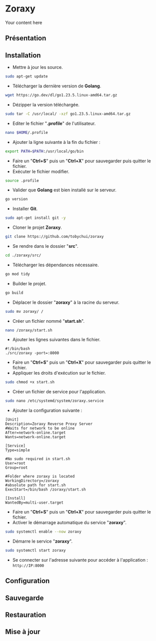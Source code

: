 # Zoraxy
Your content here

## Présentation

## Installation
- Mettre à jour les source.
```bash
sudo apt-get update
```
- Télécharger la dernière version de **Golang**.
```bash
wget https://go.dev/dl/go1.23.5.linux-amd64.tar.gz
```
- Dézipper la version téléchargée.
```bash
sudo tar -C /usr/local/ -xzf go1.23.5.linux-amd64.tar.gz
```
- Editer le fichier "**.profile**" de l'utilisateur.
```bash
nano $HOME/.profile
```
- Ajouter la ligne suivante à la fin du fichier :
```bash
export PATH=$PATH:/usr/local/go/bin
```
- Faire un "**Ctrl+S**" puis un "**Ctrl+X**" pour sauvegarder puis quitter le fichier.
- Exécuter le fichier modifier.
```bash
source .profile
```
- Valider que **Golang** est bien installé sur le serveur.
```bash
go version
```
- Installer **Git**.
```bash
sudo apt-get install git -y
```
- Cloner le projet **Zoraxy**.
```bash
git clone https://github.com/tobychui/zoraxy
```
- Se rendre dans le dossier "**src**".
```bash
cd ./zoraxy/src/
```
- Télécharger les dépendances nécessaire.
```bash
go mod tidy
```
- Builder le projet.
```bash
go build
```
- Déplacer le dossier "**zoraxy**" à la racine du serveur.
```bash
sudo mv zoraxy/ /
```
- Créer un fichier nommé "**start.sh**".
```bash
nano /zoraxy/start.sh
```
- Ajouter les lignes suivantes dans le fichier.
```shell
#!/bin/bash
./src/zoraxy -port=:8000
```
- Faire un "**Ctrl+S**" puis un "**Ctrl+X**" pour sauvegarder puis quitter le fichier.
- Appliquer les droits d'exécution sur le fichier.
```bash
sudo chmod +x start.sh
```
- Créer un fichier de service pour l'application.
```bash
sudo nano /etc/systemd/system/zoraxy.service
```
- Ajouter la configuration suivante :
```service
[Unit]
Description=Zoraxy Reverse Proxy Server
#Waits for network to be online
After=network-online.target
Wants=network-online.target

[Service]
Type=simple

#No sudo required in start.sh
User=root   
Group=root

#Folder where zoraxy is located
WorkingDirectory=/zoraxy    
#absolute path for start.sh
ExecStart=/bin/bash /zoraxy/start.sh     

[Install]
WantedBy=multi-user.target
```
- Faire un "**Ctrl+S**" puis un "**Ctrl+X**" pour sauvegarder puis quitter le fichier.
- Activer le démarrage automatique du service "**zoraxy**".
```bash
sudo systemctl enable --now zoraxy
```
- Démarre le service "**zoraxy**".
```bash
sudo systemctl start zoraxy
```
- Se connecter sur l'adresse suivante pour accéder à l'application : `http://IP:8000`

## Configuration

## Sauvegarde

## Restauration

## Mise à jour